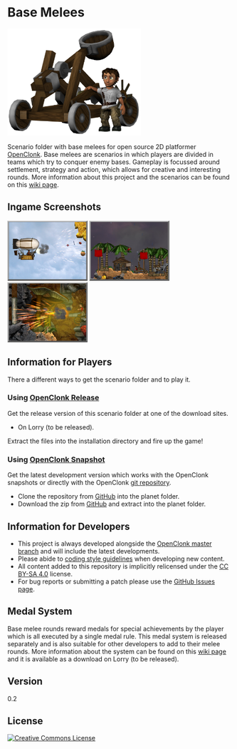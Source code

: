 Base Melees 
===========
<img src="https://raw.githubusercontent.com/MDT-Maikel/basemelees/master/Title.png" width=300>

Scenario folder with base melees for open source 2D platformer [OpenClonk](http://www.openclonk.org/). Base melees are scenarios in which players are divided in teams which try to conquer enemy bases. Gameplay is focussed around settlement, strategy and action, which allows for creative and interesting rounds. More information about this project and the scenarios can be found on this [wiki page](http://wiki.openclonk.org/w/Base_Melees).


Ingame Screenshots
------------------

<img src="https://raw.githubusercontent.com/MDT-Maikel/basemelees/master/CliffFight.ocs/Title.png" width=180> 
<img src="https://raw.githubusercontent.com/MDT-Maikel/basemelees/master/Skylands.ocs/Title.png" width=180> 
<img src="https://raw.githubusercontent.com/MDT-Maikel/basemelees/master/Labyrinth.ocs/Title.png" width=180> 


Information for Players
-----------------------

There a different ways to get the scenario folder and to play it.

### Using [OpenClonk Release](http://www.openclonk.org/download/) ###

Get the release version of this scenario folder at one of the download sites.

* On Lorry (to be released). 

Extract the files into the installation directory and fire up the game!

### Using [OpenClonk Snapshot](http://www.openclonk.org/nightly-builds/) ###

Get the latest development version which works with the OpenClonk snapshots or directly with the OpenClonk [git repository](https://git.openclonk.org/openclonk.git).

* Clone the repository from [GitHub](https://github.com/MDT-Maikel/basemelees) into the planet folder.
* Download the zip from [GitHub](https://github.com/MDT-Maikel/basemelees/archive/master.zip) and extract into the planet folder.


Information for Developers
--------------------------

* This project is always developed alongside the [OpenClonk master branch](https://git.openclonk.org/openclonk.git) and will include the latest developments.
* Please abide to [coding style guidelines](http://wiki.openclonk.org/w/C4Script_Style_Guidelines) when developing new content.
* All content added to this repository is implicitly relicensed under the [CC BY-SA 4.0](http://creativecommons.org/licenses/by-sa/4.0/) license.
* For bug reports or submitting a patch please use the [GitHub Issues page](https://github.com/MDT-Maikel/basemelees/issues).


Medal System
------------

Base melee rounds reward medals for special achievements by the player which is all executed by a single medal rule. This medal system is released separately and is also suitable for other developers to add to their melee rounds. More information about the system can be found on this [wiki page](http://wiki.openclonk.org/w/Medal_System) and it is available as a download on Lorry (to be released).


Version
-------
0.2


License
-------
<a rel="license" href="http://creativecommons.org/licenses/by-sa/4.0/"><img alt="Creative Commons License" style="border-width:0" src="http://i.creativecommons.org/l/by-sa/4.0/88x31.png" /></a>
